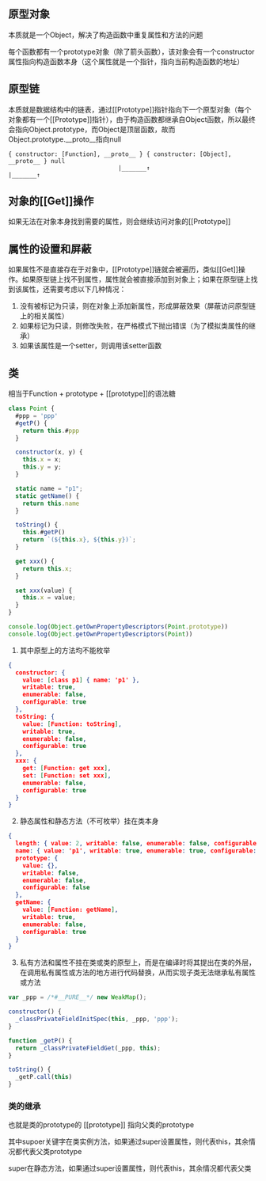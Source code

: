 ## 原型对象

本质就是一个Object，解决了构造函数中重复属性和方法的问题

每个函数都有一个prototype对象（除了箭头函数），该对象会有一个constructor属性指向构造函数本身（这个属性就是一个指针，指向当前构造函数的地址）

## 原型链

本质就是数据结构中的链表，通过[[Prototype]]指针指向下一个原型对象（每个对象都有一个[[Prototype]]指针），由于构造函数都继承自Object函数，所以最终会指向Object.prototype，而Object是顶层函数，故而Object.prototype.__proto__指向null

```Plain
{ constructor: [Function], __proto__ } { constructor: [Object], __proto__ } null
                               |_______↑                            |_______↑
```

## 对象的[[Get]]操作

如果无法在对象本身找到需要的属性，则会继续访问对象的[[Prototype]]

## 属性的设置和屏蔽

如果属性不是直接存在于对象中，[[Prototype]]链就会被遍历，类似[[Get]]操作。如果原型链上找不到属性，属性就会被直接添加到对象上；如果在原型链上找到该属性，还需要考虑以下几种情况：

1. 没有被标记为只读，则在对象上添加新属性，形成屏蔽效果（屏蔽访问原型链上的相关属性）
2. 如果标记为只读，则修改失败，在严格模式下抛出错误（为了模拟类属性的继承）
3. 如果该属性是一个setter，则调用该setter函数

## 类

相当于Function + prototype + [[prototype]]的语法糖

```JavaScript
class Point {
  #ppp = 'ppp'
  #getP() {
    return this.#ppp
  }

  constructor(x, y) {
    this.x = x;
    this.y = y;
  }

  static name = "p1";
  static getName() {
    return this.name
  }

  toString() {
    this.#getP()
    return `(${this.x}, ${this.y})`;
  }

  get xxx() {
    return this.x;
  }

  set xxx(value) {
    this.x = value;
  }
}

console.log(Object.getOwnPropertyDescriptors(Point.prototype))
console.log(Object.getOwnPropertyDescriptors(Point))
```

1. 其中原型上的方法均不能枚举

```JSON
{
  constructor: {
    value: [class p1] { name: 'p1' },
    writable: true,
    enumerable: false,
    configurable: true
  },
  toString: {
    value: [Function: toString],
    writable: true,
    enumerable: false,
    configurable: true
  },
  xxx: {
    get: [Function: get xxx],
    set: [Function: set xxx],
    enumerable: false,
    configurable: true
  }
}
```

2. 静态属性和静态方法（不可枚举）挂在类本身

```JSON
{
  length: { value: 2, writable: false, enumerable: false, configurable: true },
  name: { value: 'p1', writable: true, enumerable: true, configurable: true },
  prototype: {
    value: {},
    writable: false,
    enumerable: false,
    configurable: false
  },
  getName: {
    value: [Function: getName],
    writable: true,
    enumerable: false,
    configurable: true
  }
} 
```

3. 私有方法和属性不挂在类或类的原型上，而是在编译时将其提出在类的外层，在调用私有属性或方法的地方进行代码替换，从而实现子类无法继承私有属性或方法

```JavaScript
var _ppp = /*#__PURE__*/ new WeakMap();

constructor() {
  _classPrivateFieldInitSpec(this, _ppp, 'ppp');
}

function _getP() {
  return _classPrivateFieldGet(_ppp, this);
}

toString() {
  _getP.call(this)
}
```

### 类的继承

也就是类的prototype的 [[prototype]] 指向父类的prototype

其中supoer关键字在类实例方法，如果通过super设置属性，则代表this，其余情况都代表父类prototype

super在静态方法，如果通过super设置属性，则代表this，其余情况都代表父类
